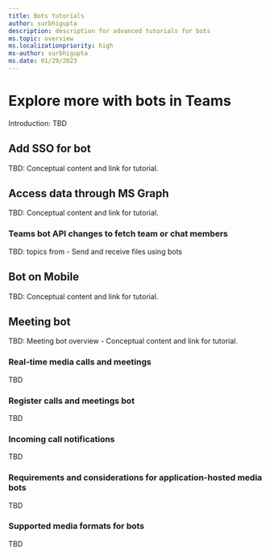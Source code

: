 ```yaml
---
title: Bots tutorials
author: surbhigupta
description: description for advanced tutorials for bots
ms.topic: overview
ms.localizationpriority: high
ms-author: surbhigupta
ms.date: 01/29/2023
---
```


# Explore more with bots in Teams

Introduction: TBD

## Add SSO for bot

TBD: Conceptual content and link for tutorial.

## Access data through MS Graph

TBD: Conceptual content and link for tutorial.

### Teams bot API changes to fetch team or chat members

TBD: topics from - Send and receive files using bots

## Bot on Mobile

TBD: Conceptual content and link for tutorial.

## Meeting bot

TBD: Meeting bot overview - Conceptual content and link for tutorial.

### Real-time media calls and meetings

TBD

### Register calls and meetings bot

TBD

### Incoming call notifications

TBD

### Requirements and considerations for application-hosted media bots

TBD

### Supported media formats for bots

TBD




